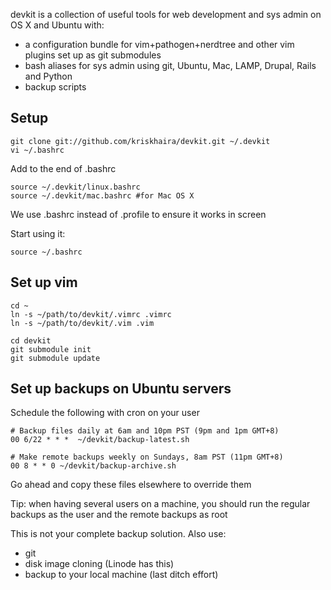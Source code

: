 devkit is a collection of useful tools for web development and sys admin on OS X and Ubuntu with:

  * a configuration bundle for vim+pathogen+nerdtree and other vim plugins set up as git submodules
  * bash aliases for sys admin using git, Ubuntu, Mac, LAMP, Drupal, Rails and Python
  * backup scripts

## Setup

    git clone git://github.com/kriskhaira/devkit.git ~/.devkit
    vi ~/.bashrc
    
Add to the end of .bashrc

    source ~/.devkit/linux.bashrc
    source ~/.devkit/mac.bashrc #for Mac OS X
    
We use .bashrc instead of .profile to ensure it works in screen

Start using it:

    source ~/.bashrc

## Set up vim

    cd ~
    ln -s ~/path/to/devkit/.vimrc .vimrc 
    ln -s ~/path/to/devkit/.vim .vim

    cd devkit
    git submodule init
    git submodule update


## Set up backups on Ubuntu servers

Schedule the following with cron on your user 

    # Backup files daily at 6am and 10pm PST (9pm and 1pm GMT+8)
    00 6/22 * * *  ~/devkit/backup-latest.sh
  
    # Make remote backups weekly on Sundays, 8am PST (11pm GMT+8)
    00 8 * * 0 ~/devkit/backup-archive.sh
  
Go ahead and copy these files elsewhere to override them

Tip: when having several users on a machine, you should run the regular backups as the user and the remote backups as root

This is not your complete backup solution. Also use:

  * git
  * disk image cloning (Linode has this)
  * backup to your local machine (last ditch effort)
